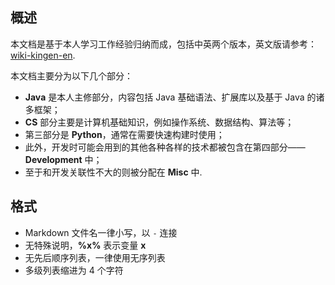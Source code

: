 ## 概述

本文档是基于本人学习工作经验归纳而成，包括中英两个版本，英文版请参考：[wiki-kingen-en](/wiki-kingen-en).

本文档主要分为以下几个部分：

-   **Java** 是本人主修部分，内容包括 Java 基础语法、扩展库以及基于 Java 的诸多框架；
-   **CS** 部分主要是计算机基础知识，例如操作系统、数据结构、算法等；
-   第三部分是 **Python**，通常在需要快速构建时使用；
-   此外，开发时可能会用到的其他各种各样的技术都被包含在第四部分—— **Development** 中；
-   至于和开发关联性不大的则被分配在 **Misc** 中.

## 格式

-   Markdown 文件名一律小写，以 `-` 连接
-   无特殊说明，**%x%** 表示变量 **x**
-   无先后顺序列表，一律使用无序列表
-   多级列表缩进为 4 个字符
